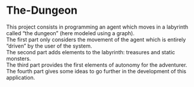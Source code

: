 # The-Dungeon

This project consists in programming an agent which moves in a labyrinth called “the dungeon” (here modeled using a graph).<br>
The first part only considers the movement of the agent which is entirely “driven” by the user of the system.<br>
The second part adds elements to the labyrinth: treasures and static monsters.<br>
The third part provides the first elements of autonomy for the adventurer.<br>
The fourth part gives some ideas to go further in the development of this application.
